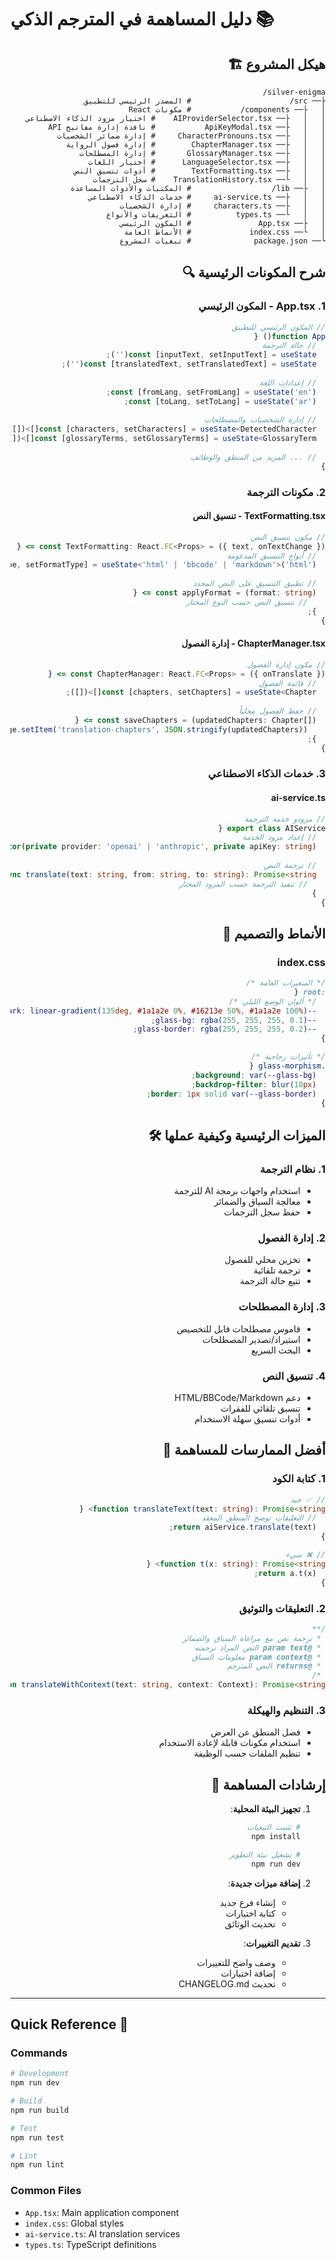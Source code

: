 # دليل المساهمة في المترجم الذكي 📚

<div dir="rtl">

## هيكل المشروع 🏗️

```
silver-enigma/
├── src/                      # المصدر الرئيسي للتطبيق
│   ├── components/           # مكونات React
│   │   ├── AIProviderSelector.tsx    # اختيار مزود الذكاء الاصطناعي
│   │   ├── ApiKeyModal.tsx           # نافذة إدارة مفاتيح API
│   │   ├── CharacterPronouns.tsx     # إدارة ضمائر الشخصيات
│   │   ├── ChapterManager.tsx        # إدارة فصول الرواية
│   │   ├── GlossaryManager.tsx       # إدارة المصطلحات
│   │   ├── LanguageSelector.tsx      # اختيار اللغات
│   │   ├── TextFormatting.tsx        # أدوات تنسيق النص
│   │   └── TranslationHistory.tsx    # سجل الترجمات
│   ├── lib/                  # المكتبات والأدوات المساعدة
│   │   ├── ai-service.ts     # خدمات الذكاء الاصطناعي
│   │   ├── characters.ts     # إدارة الشخصيات
│   │   └── types.ts          # التعريفات والأنواع
│   ├── App.tsx               # المكون الرئيسي
│   └── index.css             # الأنماط العامة
└── package.json              # تبعيات المشروع
```

## شرح المكونات الرئيسية 🔍

### 1. App.tsx - المكون الرئيسي
```typescript
// المكون الرئيسي للتطبيق
function App() {
  // حالة الترجمة
  const [inputText, setInputText] = useState('');
  const [translatedText, setTranslatedText] = useState('');
  
  // إعدادات اللغة
  const [fromLang, setFromLang] = useState('en');
  const [toLang, setToLang] = useState('ar');
  
  // إدارة الشخصيات والمصطلحات
  const [characters, setCharacters] = useState<DetectedCharacter[]>([]);
  const [glossaryTerms, setGlossaryTerms] = useState<GlossaryTerm[]>([]);
  
  // ... المزيد من المنطق والوظائف
}
```

### 2. مكونات الترجمة

#### TextFormatting.tsx - تنسيق النص
```typescript
// مكون تنسيق النص
const TextFormatting: React.FC<Props> = ({ text, onTextChange }) => {
  // أنواع التنسيق المدعومة
  const [formatType, setFormatType] = useState<'html' | 'bbcode' | 'markdown'>('html');
  
  // تطبيق التنسيق على النص المحدد
  const applyFormat = (format: string) => {
    // تنسيق النص حسب النوع المختار
  };
}
```

#### ChapterManager.tsx - إدارة الفصول
```typescript
// مكون إدارة الفصول
const ChapterManager: React.FC<Props> = ({ onTranslate }) => {
  // قائمة الفصول
  const [chapters, setChapters] = useState<Chapter[]>([]);
  
  // حفظ الفصول محلياً
  const saveChapters = (updatedChapters: Chapter[]) => {
    localStorage.setItem('translation-chapters', JSON.stringify(updatedChapters));
  };
}
```

### 3. خدمات الذكاء الاصطناعي

#### ai-service.ts
```typescript
// مزودو خدمة الترجمة
export class AIService {
  // إعداد مزود الخدمة
  constructor(private provider: 'openai' | 'anthropic', private apiKey: string) {}
  
  // ترجمة النص
  async translate(text: string, from: string, to: string): Promise<string> {
    // تنفيذ الترجمة حسب المزود المختار
  }
}
```

## الأنماط والتصميم 🎨

### index.css
```css
/* المتغيرات العامة */
:root {
  /* ألوان الوضع الليلي */
  --bg-dark: linear-gradient(135deg, #1a1a2e 0%, #16213e 50%, #1a1a2e 100%);
  --glass-bg: rgba(255, 255, 255, 0.1);
  --glass-border: rgba(255, 255, 255, 0.2);
}

/* تأثيرات زجاجية */
.glass-morphism {
  background: var(--glass-bg);
  backdrop-filter: blur(10px);
  border: 1px solid var(--glass-border);
}
```

## الميزات الرئيسية وكيفية عملها 🛠️

### 1. نظام الترجمة
- استخدام واجهات برمجة AI للترجمة
- معالجة السياق والضمائر
- حفظ سجل الترجمات

### 2. إدارة الفصول
- تخزين محلي للفصول
- ترجمة تلقائية
- تتبع حالة الترجمة

### 3. إدارة المصطلحات
- قاموس مصطلحات قابل للتخصيص
- استيراد/تصدير المصطلحات
- البحث السريع

### 4. تنسيق النص
- دعم HTML/BBCode/Markdown
- تنسيق تلقائي للفقرات
- أدوات تنسيق سهلة الاستخدام

## أفضل الممارسات للمساهمة 👥

### 1. كتابة الكود
```typescript
// ✅ جيد
function translateText(text: string): Promise<string> {
  // التعليقات توضح المنطق المعقد
  return aiService.translate(text);
}

// ❌ سيء
function t(x: string): Promise<string> {
  return a.t(x);
}
```

### 2. التعليقات والتوثيق
```typescript
/**
 * ترجمة نص مع مراعاة السياق والضمائر
 * @param text النص المراد ترجمته
 * @param context معلومات السياق
 * @returns النص المترجم
 */
function translateWithContext(text: string, context: Context): Promise<string>
```

### 3. التنظيم والهيكلة
- فصل المنطق عن العرض
- استخدام مكونات قابلة لإعادة الاستخدام
- تنظيم الملفات حسب الوظيفة

## إرشادات المساهمة 📝

1. **تجهيز البيئة المحلية**:
   ```bash
   # تثبيت التبعيات
   npm install
   
   # تشغيل بيئة التطوير
   npm run dev
   ```

2. **إضافة ميزات جديدة**:
   - إنشاء فرع جديد
   - كتابة اختبارات
   - تحديث الوثائق

3. **تقديم التغييرات**:
   - وصف واضح للتغييرات
   - إضافة اختبارات
   - تحديث CHANGELOG.md

</div>

---

<div dir="ltr">

## Quick Reference 🚀

### Commands
```bash
# Development
npm run dev

# Build
npm run build

# Test
npm run test

# Lint
npm run lint
```

### Common Files
- `App.tsx`: Main application component
- `index.css`: Global styles
- `ai-service.ts`: AI translation services
- `types.ts`: TypeScript definitions

</div>
